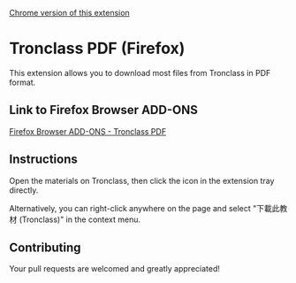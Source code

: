 [Chrome version of this extension](https://github.com/chris1012T/Tronclass_pdf)

# Tronclass PDF (Firefox)

This extension allows you to download most files from Tronclass in PDF format.

## Link to Firefox Browser ADD-ONS
[Firefox Browser ADD-ONS - Tronclass PDF](https://addons.mozilla.org/en-US/firefox/addon/tronclass-pdf/)

## Instructions
Open the materials on Tronclass, then click the icon in the extension tray directly.

Alternatively, you can right-click anywhere on the page and select "下載此教材 (Tronclass)" in the context menu.

## Contributing
Your pull requests are welcomed and greatly appreciated!
